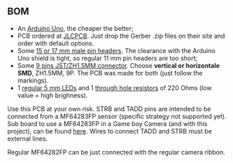 ## BOM

- An [Arduino Uno](https://fr.aliexpress.com/item/1005006088733150.html), the cheaper the better;
- PCB ordered at [JLCPCB](https://jlcpcb.com/). Just drop the Gerber .zip files on their site and order with default options.
- Some [15 or 17 mm male pin headers](https://fr.aliexpress.com/item/1005006104110168.html). The clearance with the Arduino Uno shield is tight, so regular 11 mm pin headers are too short; 
- Some [9 pins JST/ZH1.5MM connector](https://fr.aliexpress.com/item/1005006028155508.html). Choose **vertical or horizontale SMD**, ZH1.5MM, 9P. The PCB was made for both (just follow the markings).
- 1 [regular 5 mm LEDs](https://fr.aliexpress.com/item/32848810276.html) and 1 [through hole resistors](https://fr.aliexpress.com/item/32866216363.html) of 220 Ohms (low value = high brighness).

Use this PCB at your own risk. STRB and TADD pins are intended to be connected from a MF64283FP sensor (specific strategy not supported yet). Sub board to use a MF64283FP in a Game boy Camera (and with this project), can be found [here](https://github.com/HerrZatacke/M64283FP-Camera-PCB). Wires to connect TADD and STRB must be external lines.

Regular MF64282FP can be just connected with the regular camera ribbon.
